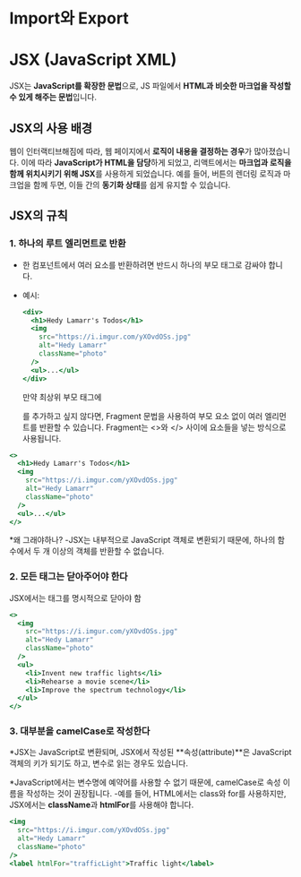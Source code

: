 # Import와 Export

# JSX (JavaScript XML)

JSX는 **JavaScript를 확장한 문법**으로, JS 파일에서 **HTML과 비슷한 마크업을 작성할 수 있게 해주는 문법**입니다.

## JSX의 사용 배경

웹이 인터랙티브해짐에 따라, 웹 페이지에서 **로직이 내용을 결정하는 경우**가 많아졌습니다. 이에 따라 **JavaScript가 HTML을 담당**하게 되었고, 리액트에서는 **마크업과 로직을 함께 위치시키기 위해 JSX**를 사용하게 되었습니다. 예를 들어, 버튼의 렌더링 로직과 마크업을 함께 두면, 이들 간의 **동기화 상태**를 쉽게 유지할 수 있습니다.

## JSX의 규칙

### 1. 하나의 루트 엘리먼트로 반환

- 한 컴포넌트에서 여러 요소를 반환하려면 반드시 하나의 부모 태그로 감싸야 합니다.
- 예시:

  ```jsx
  <div>
    <h1>Hedy Lamarr's Todos</h1>
    <img
      src="https://i.imgur.com/yXOvdOSs.jpg"
      alt="Hedy Lamarr"
      className="photo"
    />
    <ul>...</ul>
  </div>
  ```

  만약 최상위 부모 태그에 <div>를 추가하고 싶지 않다면, Fragment 문법을 사용하여 부모 요소 없이 여러 엘리먼트를 반환할 수 있습니다. Fragment는 <>와 </> 사이에 요소들을 넣는 방식으로 사용됩니다.

```jsx
<>
  <h1>Hedy Lamarr's Todos</h1>
  <img
    src="https://i.imgur.com/yXOvdOSs.jpg"
    alt="Hedy Lamarr"
    className="photo"
  />
  <ul>...</ul>
</>
```

\*왜 그래야하나?
-JSX는 내부적으로 JavaScript 객체로 변환되기 때문에, 하나의 함수에서 두 개 이상의 객체를 반환할 수 없습니다.

### 2. 모든 태그는 닫아주어야 한다

JSX에서는 태그를 명시적으로 닫아야 함

```jsx
<>
  <img
    src="https://i.imgur.com/yXOvdOSs.jpg"
    alt="Hedy Lamarr"
    className="photo"
  />
  <ul>
    <li>Invent new traffic lights</li>
    <li>Rehearse a movie scene</li>
    <li>Improve the spectrum technology</li>
  </ul>
</>
```

### 3. 대부분을 camelCase로 작성한다

\*JSX는 JavaScript로 변환되며, JSX에서 작성된 **속성(attribute)**은 JavaScript 객체의 키가 되기도 하고, 변수로 읽는 경우도 있습니다.

\*JavaScript에서는 변수명에 예약어를 사용할 수 없기 때문에, camelCase로 속성 이름을 작성하는 것이 권장됩니다. -예를 들어, HTML에서는 class와 for를 사용하지만, JSX에서는 **className**과 **htmlFor**를 사용해야 합니다.

```jsx
<img
  src="https://i.imgur.com/yXOvdOSs.jpg"
  alt="Hedy Lamarr"
  className="photo"
/>
<label htmlFor="trafficLight">Traffic light</label>
```
